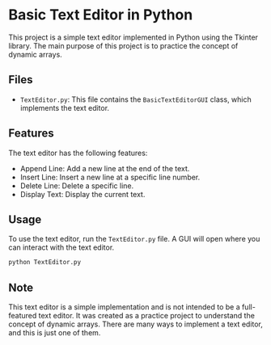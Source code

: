 # Basic Text Editor in Python

This project is a simple text editor implemented in Python using the Tkinter library. The main purpose of this project is to practice the concept of dynamic arrays.

## Files

- `TextEditor.py`: This file contains the `BasicTextEditorGUI` class, which implements the text editor.

## Features

The text editor has the following features:

- Append Line: Add a new line at the end of the text.
- Insert Line: Insert a new line at a specific line number.
- Delete Line: Delete a specific line.
- Display Text: Display the current text.

## Usage

To use the text editor, run the `TextEditor.py` file. A GUI will open where you can interact with the text editor.

```bash
python TextEditor.py
```
## Note
This text editor is a simple implementation and is not intended to be a full-featured text editor. It was created as a practice project to understand the concept of dynamic arrays. There are many ways to implement a text editor, and this is just one of them.